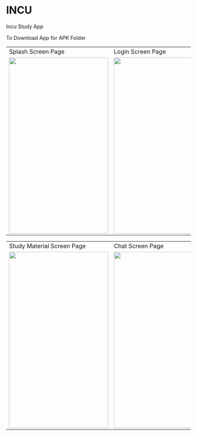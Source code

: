 # INCU
Incu Study  App

To Download App for
APK Folder
<table>
  <tr>
    <td>Splash Screen Page</td>
     <td>Login Screen Page</td>
     <td>Main Screen Page</td>
  </tr>
  <tr>
     <td><img src="pics/splash.jpeg" width=270 height=480></td>
    <td><img src="pics/Bus2.jpeg" width=270 height=480></td>
    <td><img src="pics/BUS.jpeg" width=270 height=480></td>
  </tr>
 </table>
 <table>
  <tr>
      <td>Study Material Screen Page</td>
       <td>Chat Screen Page</td>
        <td>Staff Screen Page</td>
  </tr>
  <tr>
     <td><img src="pics/splash.jpeg" width=270 height=480></td>
    <td><img src="pics/Bus2.jpeg" width=270 height=480></td>
    <td><img src="pics/BUS.jpeg" width=270 height=480></td>
  </tr>
 </table>
 



